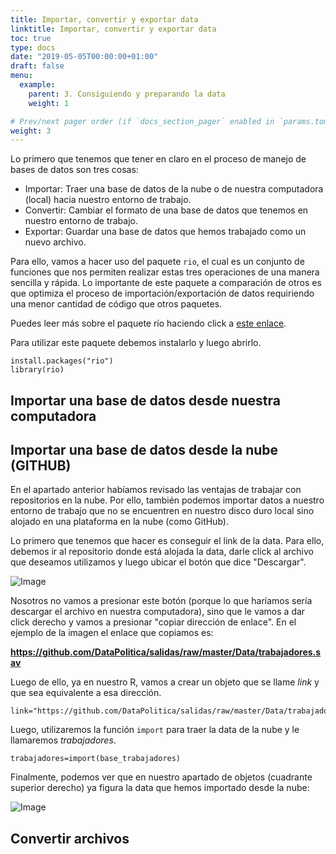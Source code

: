 ```yaml
---
title: Importar, convertir y exportar data
linktitle: Importar, convertir y exportar data
toc: true
type: docs
date: "2019-05-05T00:00:00+01:00"
draft: false
menu:
  example:
    parent: 3. Consiguiendo y preparando la data
    weight: 1

# Prev/next pager order (if `docs_section_pager` enabled in `params.toml`)
weight: 3
---
```


Lo primero que tenemos que tener en claro en el proceso de manejo de bases de datos son tres cosas:

- Importar: Traer una base de datos de la nube o de nuestra computadora (local) hacia nuestro entorno de trabajo.
- Convertir: Cambiar el formato de una base de datos que tenemos en nuestro entorno de trabajo.
- Exportar: Guardar una base de datos que hemos trabajado como un nuevo archivo. 

Para ello, vamos a hacer uso del paquete `rio`, el cual es un conjunto de funciones que nos permiten realizar estas tres operaciones de una manera sencilla y rápida. Lo importante de este paquete a comparación de otros es que optimiza el proceso de importación/exportación de datos requiriendo una menor cantidad de código que otros paquetes. 

Puedes leer más sobre el paquete río haciendo click a [este enlace](https://www.rdocumentation.org/packages/rio/versions/0.5.16).

Para utilizar este paquete debemos instalarlo y luego abrirlo.

    install.packages("rio")
    library(rio)

## Importar una base de datos desde nuestra computadora




## Importar una base de datos desde la nube (GITHUB)

En el apartado anterior habíamos revisado las ventajas de trabajar con repositorios en la nube. Por ello, también podemos importar datos a nuestro entorno de trabajo que no se encuentren en nuestro disco duro local sino alojado en una plataforma en la nube (como GitHub).

Lo primero que tenemos que hacer es conseguir el link de la data. Para ello, debemos ir al repositorio donde está alojada la data, darle click al archivo que deseamos utilizamos y luego ubicar el botón que dice "Descargar". 

![Image](/cursos/3-1-2.jpg)

Nosotros no vamos a presionar este botón (porque lo que haríamos sería descargar el archivo en nuestra computadora), sino que le vamos a dar click derecho y vamos a presionar "copiar dirección de enlace". En el ejemplo de la imagen el enlace que copiamos es:

**https://github.com/DataPolitica/salidas/raw/master/Data/trabajadores.sav**

Luego de ello, ya en nuestro R, vamos a crear un objeto que se llame *link* y que sea equivalente a esa dirección. 

    link="https://github.com/DataPolitica/salidas/raw/master/Data/trabajadores.sav"

Luego, utilizaremos la función `import` para traer la data de la nube y le llamaremos *trabajadores*.

    trabajadores=import(base_trabajadores)

Finalmente, podemos ver que en nuestro apartado de objetos (cuadrante superior derecho) ya figura la data que hemos importado desde la nube:

![Image](/cursos/3-1-3.jpg)


## Convertir archivos


